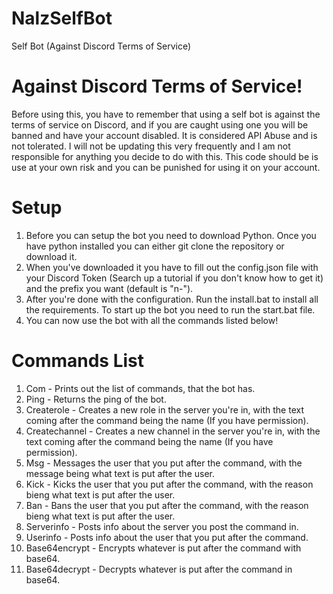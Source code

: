 # NalzSelfBot
Self Bot (Against Discord Terms of Service)


# Against Discord Terms of Service!

Before using this, you have to remember that using a self bot is against the terms of service on Discord, and if you are caught using one you will be banned and have your account disabled. It is considered API Abuse and is not tolerated. I will not be updating this very frequently and I am not responsible for anything you decide to do with this. This code should be is use at your own risk and you can be punished for using it on your account.

# Setup

1. Before you can setup the bot you need to download Python. Once you have python installed you can either git clone the repository or download it.
2. When you've downloaded it you have to fill out the config.json file with your Discord Token (Search up a tutorial if you don't know how to get it) and the prefix you want (default is "n-").
3. After you're done with the configuration. Run the install.bat to install all the requirements. To start up the bot you need to run the start.bat file.
4. You can now use the bot with all the commands listed below!


# Commands List

1. Com - Prints out the list of commands, that the bot has.
2. Ping - Returns the ping of the bot.
3. Createrole - Creates a new role in the server you're in, with the text coming after the command being the name (If you have permission).
4. Createchannel - Creates a new channel in the server you're in, with the text coming after the command being the name (If you have permission).
5. Msg - Messages the user that you put after the command, with the message being what text is put after the user.
6. Kick - Kicks the user that you put after the command, with the reason bieng what text is put after the user.
7. Ban - Bans the user that you put after the command, with the reason bieng what text is put after the user.
8. Serverinfo - Posts info about the server you post the command in.
9. Userinfo - Posts info about the user that you put after the command.
10. Base64encrypt - Encrypts whatever is put after the command with base64.
11. Base64decrypt - Decrypts whatever is put after the command in base64.
